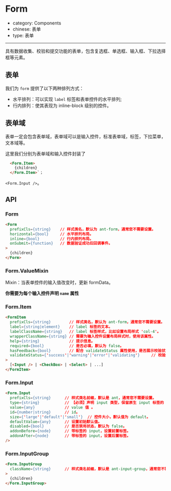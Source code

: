 # Form

- category: Components
- chinese: 表单
- type: 表单

---

具有数据收集、校验和提交功能的表单，包含复选框、单选框、输入框、下拉选择框等元素。


## 表单

我们为 `form` 提供了以下两种排列方式：

- 水平排列：可以实现 `label` 标签和表单控件的水平排列;
- 行内排列：使其表现为 inline-block 级别的控件。

## 表单域

表单一定会包含表单域，表单域可以是输入控件，标准表单域，标签，下拉菜单，文本域等。

这里我们分别为表单域和输入控件封装了 

```html
  <Form.Item> 
    {children} 
  </Form.Item>`；
```

`<Form.Input />`。

## API 

### Form
``` html
<Form
  prefixCls={string}    // 样式类名，默认为 ant-form，通常您不需要设置。
  horizontal={bool}     // 水平排列布局。
  inline={bool}         // 行内排列布局。
  onSubmit={function}   // 数据验证成功后回调事件。
>  
  {children}
</Form>
```

### Form.ValueMixin

Mixin：当表单控件的输入值改变时，更新 formData。

**你需要为每个输入控件声明 `name` 属性**

### Form.Item

``` html
<FormItem
  prefixCls={string}        // 样式类名，默认为 ant-form，通常您不需要设置。
  label={string|element}    // label 标签的文本。
  labelClassName={string}   // label 标签样式，比如设置布局样式 'col-4'。
  wrapperClassName={string} // 需要为输入控件设置布局样式时，使用该属性。
  help={string}             // 提示信息。
  required={bool}           // 是否必填，默认为 false。
  hasFeedback={bool}        // 配合 validateStatus 属性使用，是否展示校验状态图标，默认 false。
  validateStatus={'success'|'warning'|'error'|'validating'}     // 校验状态，必须为 'success', 'warning', 'error', 'validating'中的一个值。
>
  [<Input /> | <CheckBox> | <Select> | ...]
</FormItem>
```

### Form.Input

```html 
<Form.Input 
  prefixCls={string}      // 样式类名前缀，默认是 ant，通常您不需要设置。
  type={string}           // 【必须】声明 input 类型，保留原生 input 标签的 type 属性值，新增 static，详见例子。 
  value={any}             // value 值 。
  id={number|string}      // id。
  size={'large'|'default'|'small'}  // 控件大小，默认值为 default。
  defaultValue={any}      // 设置初始默认值。
  disabled={bool}         // 是否禁用状态，默认为 false。
  addonBefore={node}      // 带标签的 input，设置前置标签。
  addonAfter={node}       // 带标签的 input，设置后置标签。
/>
```

### Form.InputGroup

```html 
<Form.InputGroup 
  className={string}      // 样式类名前缀，默认是 ant-input-group，通常您不需要设置。
>
  {children}
</Form.InputGroup>
```
